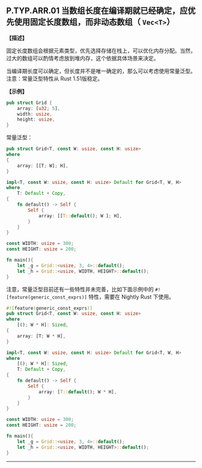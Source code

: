 ## P.TYP.ARR.01 当数组长度在编译期就已经确定，应优先使用固定长度数组，而非动态数组（ `Vec<T>`）

**【描述】**

固定长度数组会根据元素类型，优先选择存储在栈上，可以优化内存分配。当然，过大的数组可以酌情考虑放到堆内存，这个依据具体场景来决定。

当编译期长度可以确定，但长度并不是唯一确定的，那么可以考虑使用常量泛型。注意：常量泛型特性从 Rust 1.51版稳定。

**【示例】**

```rust
pub struct Grid {
    array: [u32; 5],
    width: usize,
    height: usize,
}
```

常量泛型：

```rust
pub struct Grid<T, const W: usize, const H: usize>
where
{
    array: [[T; W]; H],
}

impl<T, const W: usize, const H: usize> Default for Grid<T, W, H>
where
    T: Default + Copy,
{
    fn default() -> Self {
        Self {
            array: [[T::default(); W ]; H],
        }
    }
}

const WIDTH: usize = 300;
const HEIGHT: usize = 200;

fn main(){
    let _g = Grid::<usize, 3, 4>::default();  
    let _h = Grid::<usize, WIDTH, HEIGHT>::default();
}
```

注意，常量泛型目前还有一些特性并未完善，比如下面示例中的 `#![feature(generic_const_exprs)]` 特性，需要在 Nightly Rust 下使用。

```rust
#![feature(generic_const_exprs)]
pub struct Grid<T, const W: usize, const H: usize>
where
    [(); W * H]: Sized,
{
    array: [T; W * H],
}

impl<T, const W: usize, const H: usize> Default for Grid<T, W, H>
where
    [(); W * H]: Sized,
    T: Default + Copy,
{
    fn default() -> Self {
        Self {
            array: [T::default(); W * H],
        }
    }
}

const WIDTH: usize = 300;
const HEIGHT: usize = 200;

fn main(){
    let _g = Grid::<usize, 3, 4>::default();  
    let _h = Grid::<usize, WIDTH, HEIGHT>::default();
}

```

---


